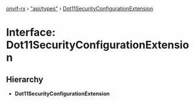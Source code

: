 [onvif-rx](../README.md) › ["api/types"](../modules/_api_types_.md) › [Dot11SecurityConfigurationExtension](_api_types_.dot11securityconfigurationextension.md)

# Interface: Dot11SecurityConfigurationExtension

## Hierarchy

* **Dot11SecurityConfigurationExtension**
